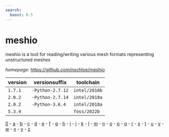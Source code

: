 ```yaml
---
search:
  boost: 0.5
---
```

# meshio

meshio is a tool for reading/writing various mesh formats representing unstructured meshes

*homepage*: <https://github.com/nschloe/meshio>

version | versionsuffix | toolchain
--------|---------------|----------
``1.7.1`` | ``-Python-2.7.12`` | ``intel/2016b``
``2.0.2`` | ``-Python-2.7.14`` | ``intel/2018a``
``2.0.2`` | ``-Python-3.6.4`` | ``intel/2018a``
``5.3.4`` |  | ``foss/2022b``

[0](../0/index.md) - [a](../a/index.md) - [b](../b/index.md) - [c](../c/index.md) - [d](../d/index.md) - [e](../e/index.md) - [f](../f/index.md) - [g](../g/index.md) - [h](../h/index.md) - [i](../i/index.md) - [j](../j/index.md) - [k](../k/index.md) - [l](../l/index.md) - [m](../m/index.md) - [n](../n/index.md) - [o](../o/index.md) - [p](../p/index.md) - [q](../q/index.md) - [r](../r/index.md) - [s](../s/index.md) - [t](../t/index.md) - [u](../u/index.md) - [v](../v/index.md) - [w](../w/index.md) - [x](../x/index.md) - [y](../y/index.md) - [z](../z/index.md)

